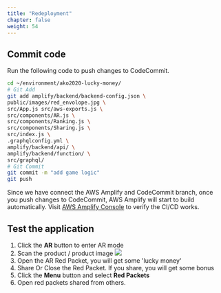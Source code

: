 ```yaml
---
title: "Redeployment"
chapter: false
weight: 54
---
```


## Commit code

Run the following code to push changes to CodeCommit.
```bash
cd ~/environment/ako2020-lucky-money/
# Git Add
git add amplify/backend/backend-config.json \
public/images/red_envolope.jpg \
src/App.js src/aws-exports.js \
src/components/AR.js \
src/components/Ranking.js \
src/components/Sharing.js \
src/index.js \
.graphqlconfig.yml \
amplify/backend/api/ \
amplify/backend/function/ \
src/graphql/
# Git Commit
git commit -m "add game logic"
git push
```

Since we have connect the AWS Amplify and CodeCommit branch, once you push changes to CodeCommit, AWS Amplify will start to build automatically. Visit [AWS Amplify Console](https://us-west-2.console.aws.amazon.com/amplify/home) to verify the CI/CD works.

## Test the application
1. Click the **AR** button to enter AR mode
1. Scan the product / product image
![](/images/cola.png?width=30pc)
1. Open the AR Red Packet, you will get some 'lucky money'
1. Share Or Close the Red Packet. If you share, you will get some bonus
1. Click the **Menu** button and select **Red Packets**
1. Open red packets shared from others.